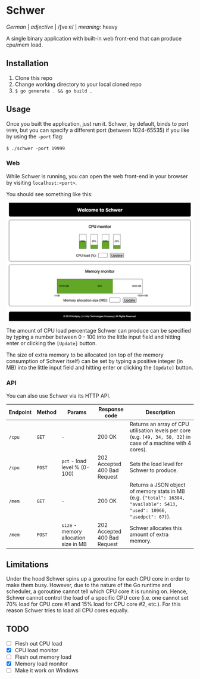 # Schwer

_German_ | _adjective_ | /ʃveːɐ/ | _meaning_: heavy

A single binary application with built-in web front-end that can produce cpu/mem load.


## Installation

1. Clone this repo
2. Change working directory to your local cloned repo
3. `$ go generate . && go build .`


## Usage

Once you built the application, just run it. Schwer, by default, binds to port `9999`, but you
can specify a different port (between 1024-65535) if you like by using the `-port` flag:

`$ ./schwer -port 19999`


### Web

While Schwer is running, you can open the web front-end in your browser by visiting `localhost:<port>`.

You should see something like this:

![Schwer index page](img/schwer_index.png)

The amount of CPU load percentage Schwer can produce can be specified by typing a number between
0 - 100 into the little input field and hitting enter or clicking the `[Update]` button.

The size of extra memory to be allocated (on top of the memory consumption of Schwer itself) can be
set by typing a positive integer (in MB) into the little input field and hitting enter or clicking
the `[Update]` button.


### API

You can also use Schwer via its HTTP API.

| Endpoint | Method | Params | Response code |  Description |
| -------- | ------ | ------ | ------------- |  ----------- |
| `/cpu`   | `GET`  | `-`    | 200 OK        | Returns an array of CPU utilisation levels per core (e.g. `[49, 34, 50, 32]` in case of a machine with 4 cores). |
| `/cpu`   | `POST` | `pct` - load level % (0-100) | 202 Accepted<br>400 Bad Request | Sets the load level for Schwer to produce. |
| `/mem`   | `GET`  | `-`    | 200 OK        | Returns a JSON object of memory stats in MB (e.g. `{"total": 16384, "available": 5413, "used": 10966, "usedpct": 67}`). |
| `/mem`   | `POST` | `size` - memory allocation size in MB | 202 Accepted<br>400 Bad Request | Schwer allocates this amount of extra memory. |


## Limitations

Under the hood Schwer spins up a goroutine for each CPU core in order to make them busy. However,
due to the nature of the Go runtime and scheduler, a goroutine cannot tell which CPU core it is
running on. Hence, Schwer cannot control the load of a specific CPU core (i.e. one cannot set 70%
load for CPU core #1 and 15% load for CPU core #2, etc.). For this reason Schwer tries to load all
CPU cores equally.


## TODO

- [ ] Flesh out CPU load
- [x] CPU load monitor
- [ ] Flesh out memory load
- [x] Memory load monitor
- [ ] Make it work on Windows
